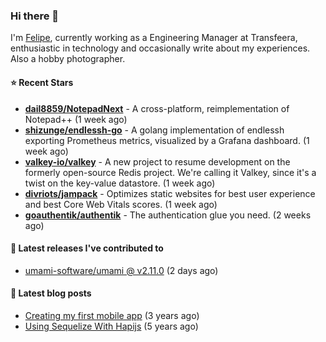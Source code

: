 ### Hi there 👋

I'm [Felipe](https://felipe.im), currently working as a Engineering Manager at Transfeera, enthusiastic in technology and occasionally write about my experiences. Also a hobby photographer.

#### ⭐ Recent Stars
- **[dail8859/NotepadNext](https://github.com/dail8859/NotepadNext)** - A cross-platform, reimplementation of Notepad&#43;&#43; (1 week ago)
- **[shizunge/endlessh-go](https://github.com/shizunge/endlessh-go)** - A golang implementation of endlessh exporting Prometheus metrics, visualized by a Grafana dashboard. (1 week ago)
- **[valkey-io/valkey](https://github.com/valkey-io/valkey)** - A new project to resume development on the formerly open-source Redis project. We&#39;re calling it Valkey, since it&#39;s a twist on the key-value datastore. (1 week ago)
- **[divriots/jampack](https://github.com/divriots/jampack)** - Optimizes static websites for best user experience and best Core Web Vitals scores. (1 week ago)
- **[goauthentik/authentik](https://github.com/goauthentik/authentik)** - The authentication glue you need. (2 weeks ago)

#### 🚀 Latest releases I've contributed to


- [umami-software/umami @ v2.11.0](https://github.com/umami-software/umami/releases/tag/v2.11.0) (2 days ago)

#### 📄 Latest blog posts
- [Creating my first mobile app](https://felipe.im/posts/creating-my-first-mobile-app/) (3 years ago)
- [Using Sequelize With Hapijs](https://felipe.im/posts/using-sequelize-with-hapijs/) (5 years ago)